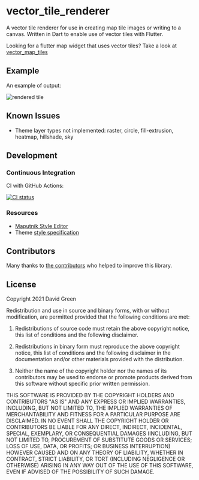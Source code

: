 # vector_tile_renderer

A vector tile renderer for use in creating map tile images or writing to a canvas.
Written in Dart to enable use of vector tiles with Flutter.

Looking for a flutter map widget that uses vector tiles? Take a look at [vector_map_tiles](https://github.com/greensopinion/flutter-vector-map-tiles)
## Example

An example of output:

![rendered tile](https://raw.githubusercontent.com/greensopinion/dart-vector-tile-renderer/main/rendered-tile.png)

## Known Issues

* Theme layer types not implemented: raster, circle, fill-extrusion, heatmap, hillshade, sky

## Development

### Continuous Integration

CI with GitHub Actions:

[![CI status](https://github.com/greensopinion/dart-vector-tile-renderer/actions/workflows/CI.yaml/badge.svg)](https://github.com/greensopinion/dart-vector-tile-renderer/actions)

### Resources

* [Maputnik Style Editor](https://maputnik.github.io/)
* Theme [style specification](https://docs.mapbox.com/mapbox-gl-js/style-spec/)

## Contributors

Many thanks to [the contributors](https://github.com/greensopinion/dart-vector-tile-renderer/graphs/contributors) who helped to improve this library.

## License

Copyright 2021 David Green

Redistribution and use in source and binary forms, with or without modification,
are permitted provided that the following conditions are met:

1. Redistributions of source code must retain the above copyright notice,
   this list of conditions and the following disclaimer.

2. Redistributions in binary form must reproduce the above copyright notice, 
   this list of conditions and the following disclaimer in the documentation
   and/or other materials provided with the distribution.

3. Neither the name of the copyright holder nor the names of its contributors
   may be used to endorse or promote products derived from this software without
   specific prior written permission.

THIS SOFTWARE IS PROVIDED BY THE COPYRIGHT HOLDERS AND CONTRIBUTORS "AS IS" AND ANY
EXPRESS OR IMPLIED WARRANTIES, INCLUDING, BUT NOT LIMITED TO, THE IMPLIED WARRANTIES
OF MERCHANTABILITY AND FITNESS FOR A PARTICULAR PURPOSE ARE DISCLAIMED. IN NO EVENT
SHALL THE COPYRIGHT HOLDER OR CONTRIBUTORS BE LIABLE FOR ANY DIRECT, INDIRECT,
INCIDENTAL, SPECIAL, EXEMPLARY, OR CONSEQUENTIAL DAMAGES (INCLUDING, BUT NOT LIMITED
TO, PROCUREMENT OF SUBSTITUTE GOODS OR SERVICES; LOSS OF USE, DATA, OR PROFITS; OR 
BUSINESS INTERRUPTION) HOWEVER CAUSED AND ON ANY THEORY OF LIABILITY, WHETHER IN CONTRACT, 
STRICT LIABILITY, OR TORT (INCLUDING NEGLIGENCE OR OTHERWISE) ARISING IN ANY WAY OUT
 OF THE USE OF THIS SOFTWARE, EVEN IF ADVISED OF THE POSSIBILITY OF SUCH DAMAGE.